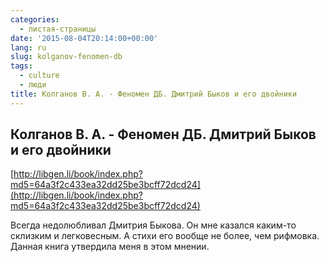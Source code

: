 ```yaml
---
categories:
  - листая-страницы
date: '2015-08-04T20:14:00+00:00'
lang: ru
slug: kolganov-fenomen-db
tags:
  - culture
  - люди
title: Колганов В. А. - Феномен ДБ. Дмитрий Быков и его двойники
---
```


## Колганов В. А. - Феномен ДБ. Дмитрий Быков и его двойники

[http://libgen.li/book/index.php?md5=64a3f2c433ea32dd25be3bcff72dcd24](http://libgen.li/book/index.php?md5=64a3f2c433ea32dd25be3bcff72dcd24)  

<!--more-->

Всегда недолюбливал Дмитрия Быкова. Он мне казался каким-то склизким и легковесным. А стихи его вообще не более, чем рифмовка. Данная книга утвердила меня в этом мнении.